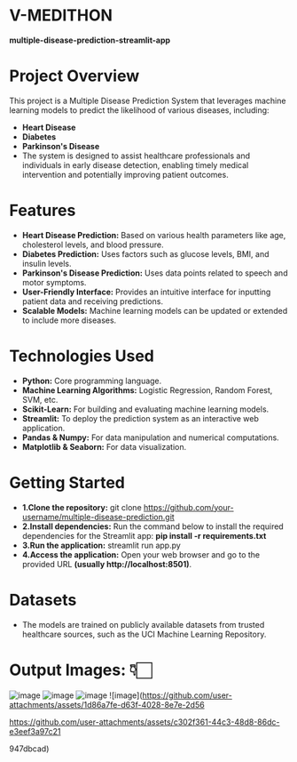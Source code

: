 # V-MEDITHON

**multiple-disease-prediction-streamlit-app**

# Project Overview
This project is a Multiple Disease Prediction System that leverages machine learning models to predict the likelihood of various diseases, including:
- **Heart Disease**
- **Diabetes**
- **Parkinson's Disease**
- The system is designed to assist healthcare professionals and individuals in early disease detection, enabling timely medical intervention and potentially improving patient outcomes.

# Features
- **Heart Disease Prediction:** Based on various health parameters like age, cholesterol levels, and blood pressure.
- **Diabetes Prediction:** Uses factors such as glucose levels, BMI, and insulin levels.
- **Parkinson's Disease Prediction:** Uses data points related to speech and motor symptoms.
- **User-Friendly Interface:** Provides an intuitive interface for inputting patient data and receiving predictions.
- **Scalable Models:** Machine learning models can be updated or extended to include more diseases.

# Technologies Used
- **Python:** Core programming language.
- **Machine Learning Algorithms:** Logistic Regression, Random Forest, SVM, etc.
- **Scikit-Learn:** For building and evaluating machine learning models.
- **Streamlit:** To deploy the prediction system as an interactive web application.
- **Pandas & Numpy:** For data manipulation and numerical computations.
- **Matplotlib & Seaborn:** For data visualization.

# Getting Started
- **1.Clone the repository:** git clone https://github.com/your-username/multiple-disease-prediction.git
- **2.Install dependencies:**
Run the command below to install the required dependencies for the Streamlit app: **pip install -r requirements.txt**
- **3.Run the application:** streamlit run app.py
- **4.Access the application:** Open your web browser and go to the provided URL **(usually http://localhost:8501)**.

# Datasets
- The models are trained on publicly available datasets from trusted healthcare sources, such as the UCI Machine Learning Repository.

# Output Images: 👇🏻
![image](https://github.com/user-attachments/assets/5481a8fb-4c85-4738-aac5-cac2680547b6)
![image](https://github.com/user-attachments/assets/8f13c44f-4ff0-439f-adf4-882943f567b4)
![image](https://github.com/user-attachments/assets/a88e3d92-ae09-41cf-9a26-6b6a3ad38130)
![image](https://github.com/user-attachments/assets/1d86a7fe-d63f-4028-8e7e-2d56

https://github.com/user-attachments/assets/c302f361-44c3-48d8-86dc-e3eef3a97c21

947dbcad)

